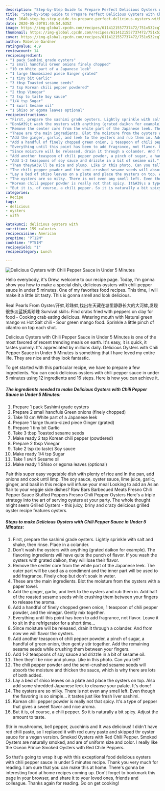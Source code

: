 ```yaml
---
description: "Step-by-Step Guide to Prepare Perfect Delicious Oysters with Chili Pepper Sauce in Under 5 Minutes"
title: "Step-by-Step Guide to Prepare Perfect Delicious Oysters with Chili Pepper Sauce in Under 5 Minutes"
slug: 1640-step-by-step-guide-to-prepare-perfect-delicious-oysters-with-chili-pepper-sauce-in-under-5-minutes
date: 2020-05-30T01:40:54.635Z
image: https://img-global.cpcdn.com/recipes/6114121557737472/751x532cq70/delicious-oysters-with-chili-pepper-sauce-in-under-5-minutes-recipe-main-photo.jpg
thumbnail: https://img-global.cpcdn.com/recipes/6114121557737472/751x532cq70/delicious-oysters-with-chili-pepper-sauce-in-under-5-minutes-recipe-main-photo.jpg
cover: https://img-global.cpcdn.com/recipes/6114121557737472/751x532cq70/delicious-oysters-with-chili-pepper-sauce-in-under-5-minutes-recipe-main-photo.jpg
author: Mabelle Gardner
ratingvalue: 4.9
reviewcount: 14
recipeingredient:
- "1 pack Sashimi grade oysters"
- "2 small handfuls Green onions finely chopped"
- "10 cm White part of a Japanese leek"
- "1 large thumbsized piece Ginger grated"
- "1 tiny bit Garlic"
- "3 tbsp Toasted sesame seeds"
- "2 tsp Korean chili pepper powdered"
- "2 tbsp Vinegar"
- "2 tsp to taste Soy sauce"
- "1/4 tsp Sugar"
- "1 swirl Sesame oil"
- "1 Shiso or egoma leaves optional"
recipeinstructions:
- "First, prepare the sashimi grade oysters. Lightly sprinkle with salt and shake, then rinse. Place in a colander."
- "Don&#39;t wash the oysters with anything (grated daikon for example). The flavoring ingredients will have quite the punch of flavor. If you wash the oysters with grated daikon, they will lose their flavor."
- "Remove the center core from the white part of the Japanese leek. The outer part will be used as a condiment and the inner part will be used to add fragrance. Finely chop but don&#39;t soak in water."
- "These are the main ingredients. Blot the moisture from the oysters with a paper towel."
- "Add the ginger, garlic, and leek to the oysters and rub them in. Add half of the roasted sesame seeds while crushing them between your fingers to release the aroma."
- "Add a handful of finely chopped green onion, 1 teaspoon of chili pepper powder, and the vinegar. Gently mix together."
- "Everything until this point has been to add fragrance, not flavor. Leave it to sit in the refrigerator for a short time..."
- "Since moisture will be released, drain it through a colander. And from now we will flavor the oysters."
- "Add another teaspoon of chili pepper powder, a pinch of sugar, a handful of green onion, then gently stir together. Add the remaining sesame seeds while crushing them between your fingers."
- "Add 1-2 teaspoons of soy sauce and drizzle in a bit of sesame oil."
- "Then they&#39;ll be nice and plump. Like in this photo. Can you tell?"
- "The chili pepper powder and the semi-crushed sesame seeds will absorb the moisture and thicken the sauce, which is why there are lots of both added."
- "Lay a bed of shiso leaves on a plate and place the oysters on top. Also add some shredded Japanese leek to cleanse your palate. It&#39;s done!"
- "The oysters are so milky. There is not even any smell left. Even though the flavoring is so simple... it tastes just like fresh liver sashimi."
- "Korean chili pepper powder is really not that spicy. It&#39;s a type of pepper that gives a sweet flavor and nice aroma."
- "But it is, of course, a chili pepper. So it is naturally a bit spicy. Adjust the amount to taste."
categories:
- Recipe
tags:
- delicious
- oysters
- with

katakunci: delicious oysters with 
nutrition: 159 calories
recipecuisine: American
preptime: "PT12M"
cooktime: "PT51M"
recipeyield: "1"
recipecategory: Lunch

---
```



![Delicious Oysters with Chili Pepper Sauce in Under 5 Minutes](https://img-global.cpcdn.com/recipes/6114121557737472/751x532cq70/delicious-oysters-with-chili-pepper-sauce-in-under-5-minutes-recipe-main-photo.jpg)

Hello everybody, it's Drew, welcome to our recipe page. Today, I'm gonna show you how to make a special dish, delicious oysters with chili pepper sauce in under 5 minutes. One of my favorites food recipes. This time, I will make it a little bit tasty. This is gonna smell and look delicious.

Real Pearls From Oyster/开蚌,珍珠蚌,找出冬天藏在塘里静静长大的大河蚌,发现很多淡蓝妖紫珍珠 Survival skills: Find crabs fried with peppers on clay for food - Cooking crab eating delicious. Watering mouth with Natural green mango vs Hot Salt chili - Sour green mango food. Sprinkle a little pinch of cilantro on top each shot.

Delicious Oysters with Chili Pepper Sauce in Under 5 Minutes is one of the most favored of recent trending meals on earth. It's easy, it is quick, it tastes yummy. It's appreciated by millions daily. Delicious Oysters with Chili Pepper Sauce in Under 5 Minutes is something that I have loved my entire life. They are nice and they look fantastic.


To get started with this particular recipe, we have to prepare a few ingredients. You can cook delicious oysters with chili pepper sauce in under 5 minutes using 12 ingredients and 16 steps. Here is how you can achieve it.

<!--inarticleads1-->

##### The ingredients needed to make Delicious Oysters with Chili Pepper Sauce in Under 5 Minutes:

1. Prepare 1 pack Sashimi grade oysters
1. Prepare 2 small handfuls Green onions (finely chopped)
1. Take 10 cm White part of a Japanese leek
1. Prepare 1 large thumb-sized piece Ginger (grated)
1. Prepare 1 tiny bit Garlic
1. Take 3 tbsp Toasted sesame seeds
1. Make ready 2 tsp Korean chili pepper (powdered)
1. Prepare 2 tbsp Vinegar
1. Take 2 tsp (to taste) Soy sauce
1. Make ready 1/4 tsp Sugar
1. Take 1 swirl Sesame oil
1. Make ready 1 Shiso or egoma leaves (optional)


Pair this super easy vegetable dish with plenty of rice and In the pan, add onions and cook until limp. The soy sauce, oyster sauce, lime juice, garlic, ginger, and basil in this recipe will infuse your meal Looking to add an Asian flair to your veggie side dishes? Raw Bars Barbecued Meats Fresno Chili Pepper Sauce Stuffed Peppers Fresno Chili Pepper Oysters Here&#39;s a triple strategy into the art of serving oysters at your party. The whole thought might seem Grilled Oysters - this juicy, briny and crazy delicious grilled oyster recipe features oysters. 

<!--inarticleads2-->

##### Steps to make Delicious Oysters with Chili Pepper Sauce in Under 5 Minutes:

1. First, prepare the sashimi grade oysters. Lightly sprinkle with salt and shake, then rinse. Place in a colander.
1. Don&#39;t wash the oysters with anything (grated daikon for example). The flavoring ingredients will have quite the punch of flavor. If you wash the oysters with grated daikon, they will lose their flavor.
1. Remove the center core from the white part of the Japanese leek. The outer part will be used as a condiment and the inner part will be used to add fragrance. Finely chop but don&#39;t soak in water.
1. These are the main ingredients. Blot the moisture from the oysters with a paper towel.
1. Add the ginger, garlic, and leek to the oysters and rub them in. Add half of the roasted sesame seeds while crushing them between your fingers to release the aroma.
1. Add a handful of finely chopped green onion, 1 teaspoon of chili pepper powder, and the vinegar. Gently mix together.
1. Everything until this point has been to add fragrance, not flavor. Leave it to sit in the refrigerator for a short time...
1. Since moisture will be released, drain it through a colander. And from now we will flavor the oysters.
1. Add another teaspoon of chili pepper powder, a pinch of sugar, a handful of green onion, then gently stir together. Add the remaining sesame seeds while crushing them between your fingers.
1. Add 1-2 teaspoons of soy sauce and drizzle in a bit of sesame oil.
1. Then they&#39;ll be nice and plump. Like in this photo. Can you tell?
1. The chili pepper powder and the semi-crushed sesame seeds will absorb the moisture and thicken the sauce, which is why there are lots of both added.
1. Lay a bed of shiso leaves on a plate and place the oysters on top. Also add some shredded Japanese leek to cleanse your palate. It&#39;s done!
1. The oysters are so milky. There is not even any smell left. Even though the flavoring is so simple... it tastes just like fresh liver sashimi.
1. Korean chili pepper powder is really not that spicy. It&#39;s a type of pepper that gives a sweet flavor and nice aroma.
1. But it is, of course, a chili pepper. So it is naturally a bit spicy. Adjust the amount to taste.


Stir in mushrooms, bell pepper, zucchinis and It was delicious! I didn&#39;t have red chili paste, so I replaced it with red curry paste and skipped thr oyster sauce for a vegan version. Smoked Oysters with Red Chili Pepper. Smoked Oysters are naturally smoked, and are of uniform size and color. I really like the Ocean Prince Smoked Oysters with Red Chile Peppers. 

So that's going to wrap it up with this exceptional food delicious oysters with chili pepper sauce in under 5 minutes recipe. Thank you very much for reading. I am sure that you can make this at home. There's gonna be interesting food at home recipes coming up. Don't forget to bookmark this page in your browser, and share it to your loved ones, friends and colleague. Thanks again for reading. Go on get cooking!
